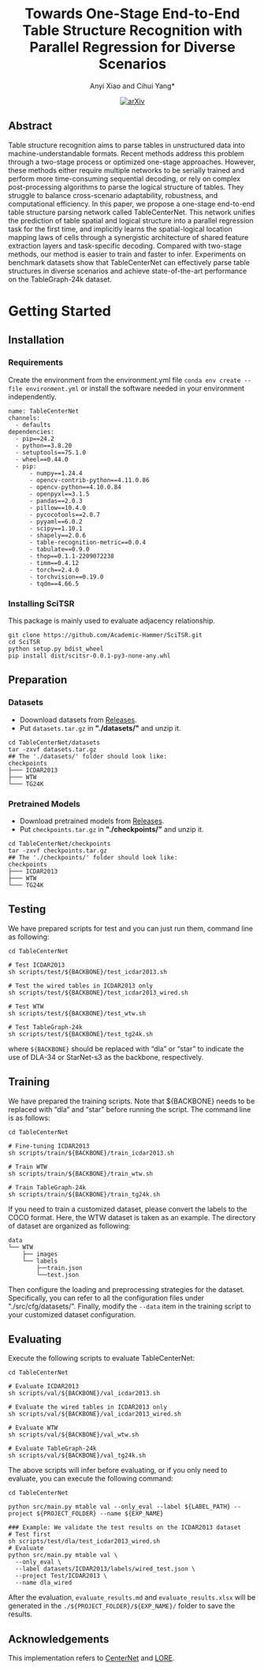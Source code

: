<div id="top" align="center">

# Towards One-Stage End-to-End Table Structure Recognition with Parallel Regression for Diverse Scenarios

  Anyi Xiao and Cihui Yang* </br>

  [![arXiv](https://img.shields.io/badge/arXiv-2504.17522-b31b1b.svg)](http://arxiv.org/abs/2504.17522)

</div> 

## Abstract
Table structure recognition aims to parse tables in unstructured data into machine-understandable formats. Recent methods address this problem through a two-stage process or optimized one-stage approaches. However, these methods either require multiple networks to be serially trained and perform more time-consuming sequential decoding, or rely on complex post-processing algorithms to parse the logical structure of tables. They struggle to balance cross-scenario adaptability, robustness, and computational efficiency. In this paper, we propose a one-stage end-to-end table structure parsing network called TableCenterNet. This network unifies the prediction of table spatial and logical structure into a parallel regression task for the first time, and implicitly learns the spatial-logical location mapping laws of cells through a synergistic architecture of shared feature extraction layers and task-specific decoding. Compared with two-stage methods, our method is easier to train and faster to infer. Experiments on benchmark datasets show that TableCenterNet can effectively parse table structures in diverse scenarios and achieve state-of-the-art performance on the TableGraph-24k dataset. 

# Getting Started
## Installation
### Requirements
Create the environment from the environment.yml file `conda env create --file environment.yml` or install the software needed in your environment independently.
```
name: TableCenterNet
channels:
  - defaults
dependencies:
  - pip==24.2
  - python==3.8.20
  - setuptools==75.1.0
  - wheel==0.44.0
  - pip:
      - numpy==1.24.4
      - opencv-contrib-python==4.11.0.86
      - opencv-python==4.10.0.84
      - openpyxl==3.1.5
      - pandas==2.0.3
      - pillow==10.4.0
      - pycocotools==2.0.7
      - pyyaml==6.0.2
      - scipy==1.10.1
      - shapely==2.0.6
      - table-recognition-metric==0.0.4
      - tabulate==0.9.0
      - thop==0.1.1-2209072238
      - timm==0.4.12
      - torch==2.4.0
      - torchvision==0.19.0
      - tqdm==4.66.5
```

### Installing SciTSR
This package is mainly used to evaluate adjacency relationship.

```
git clone https://github.com/Academic-Hammer/SciTSR.git
cd SciTSR
python setup.py bdist_wheel
pip install dist/scitsr-0.0.1-py3-none-any.whl
```

## Preparation
### Datasets
- Doownload datasets from [Releases](https://github.com/dreamy-xay/releases/tag/v1.0).
- Put `datasets.tar.gz` in **"./datasets/"** and unzip it.
```
cd TableCenterNet/datasets
tar -zxvf datasets.tar.gz
## The './datasets/' folder should look like:
checkpoints
├─── ICDAR2013
├─── WTW
└─── TG24K
```

### Pretrained Models
- Download pretrained models from [Releases](https://github.com/dreamy-xay/TableCenterNet/releases/tag/v1.0).
- Put `checkpoints.tar.gz` in **"./checkpoints/"** and unzip it.
```
cd TableCenterNet/checkpoints
tar -zxvf checkpoints.tar.gz
## The './checkpoints/' folder should look like:
checkpoints
├─── ICDAR2013
├─── WTW
└─── TG24K
```

## Testing

We have prepared scripts for test and you can just run them, command line as following:
```
cd TableCenterNet

# Test ICDAR2013
sh scripts/test/${BACKBONE}/test_icdar2013.sh

# Test the wired tables in ICDAR2013 only
sh scripts/test/${BACKBONE}/test_icdar2013_wired.sh

# Test WTW
sh scripts/test/${BACKBONE}/test_wtw.sh

# Test TableGraph-24k
sh scripts/test/${BACKBONE}/test_tg24k.sh
```

where `${BACKBONE}` should be replaced with “dla” or “star” to indicate the use of DLA-34 or StarNet-s3 as the backbone, respectively.

## Training

We have prepared the training scripts. Note that ${BACKBONE} needs to be replaced with “dla” and “star” before running the script. The command line is as follows:
```
cd TableCenterNet

# Fine-tuning ICDAR2013
sh scripts/train/${BACKBONE}/train_icdar2013.sh

# Train WTW
sh scripts/train/${BACKBONE}/train_wtw.sh

# Train TableGraph-24k
sh scripts/train/${BACKBONE}/train_tg24k.sh
```

If you need to train a customized dataset, please convert the labels to the COCO format. Here, the WTW dataset is taken as an example. The directory of dataset are organized as following:
```
data
└── WTW
    ├── images
    └── labels
        ├──train.json
        └──test.json
```
Then configure the loading and preprocessing strategies for the dataset. Specifically, you can refer to all the configuration files under "./src/cfg/datasets/". Finally, modify the `--data` item in the training script to your customized dataset configuration.

## Evaluating

Execute the following scripts to evaluate TableCenterNet:
```
cd TableCenterNet

# Evaluate ICDAR2013
sh scripts/val/${BACKBONE}/val_icdar2013.sh

# Evaluate the wired tables in ICDAR2013 only
sh scripts/val/${BACKBONE}/val_icdar2013_wired.sh

# Evaluate WTW
sh scripts/val/${BACKBONE}/val_wtw.sh

# Evaluate TableGraph-24k
sh scripts/val/${BACKBONE}/val_tg24k.sh
```

The above scripts will infer before evaluating, or if you only need to evaluate, you can execute the following command:
```
cd TableCenterNet

python src/main.py mtable val --only_eval --label ${LABEL_PATH} --project ${PROJECT_FOLDER} --name ${EXP_NAME}

### Example: We validate the test results on the ICDAR2013 dataset
# Test first
sh scripts/test/dla/test_icdar2013_wired.sh 
# Evaluate
python src/main.py mtable val \
  --only_eval \
  --label datasets/ICDAR2013/labels/wired_test.json \
  --project Test/ICDAR2013 \
  --name dla_wired
```

After the evaluation, `evaluate_results.md` and `evaluate_results.xlsx` will be generated in the `./${PROJECT_FOLDER}/${EXP_NAME}/` folder to save the results.

## Acknowledgements
This implementation refers to [CenterNet](https://github.com/xingyizhou/CenterNet) and [LORE](http://github.com/AlibabaResearch/AdvancedLiterateMachinery/tree/main/DocumentUnderstanding/LORE-TSR).